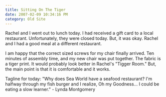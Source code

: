 ```yaml
---
title: Sitting On The Tiger
date: 2007-02-09 10:34:16 PM
category: Old Site
---
```


Rachel and I went out to lunch today. I had received a gift card to a local restaurant. Unfortunately, they were closed today. But, it was okay. Rachel and I had a good meal at a different restaurant.

I am happy that the correct sized screws for my chair finally arrived. Ten minutes of assembly time, and my new chair was put together. The fabric is a tiger print. It would probably look better in Rachel's "Tigger Room." But, the main point is that it is comfortable and it works.

Tagline for today: "Why does Sea World have a seafood restaurant? I'm halfway through my fish burger and I realize, Oh my Goodness... I could be eating a slow learner." - Lynda Montgomery
